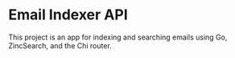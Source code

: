 # Email Indexer API

This project is an app for indexing and searching emails using Go, ZincSearch, and the Chi router.
